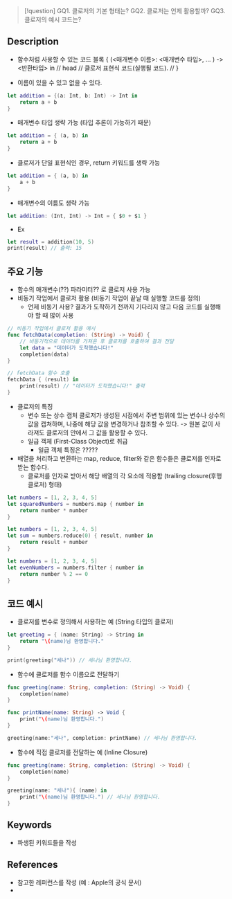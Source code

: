 >[!question]
>GQ1. 클로저의 기본 형태는? 
>GQ2. 클로저는 언제 활용할까?
>GQ3. 클로저의 예시 코드는?

## Description
- 함수처럼 사용할 수 있는 코드 블록
{ (<매개변수 이름>: <매개변수 타입>, ... ) -> <반환타입> in  // head
    // 클로저 표현식 코드(실행될 코드). // 
}

- 이름이 있을 수 있고 없을 수 있다.
```swift
let addition = {(a: Int, b: Int) -> Int in
	return a + b
}
```
- 매개변수 타입 생략 가능 (타입 추론이 가능하기 때문)
```swift
let addition = { (a, b) in 
	return a + b
}
```
- 클로저가 단일 표현식인 경우, return 키워드를 생략 가능
```swift
let addition = { (a, b) in 
	a + b 
}
```
- 매개변수의 이름도 생략 가능
```swift
let addition: (Int, Int) -> Int = { $0 + $1 }
```
- Ex
```swift
let result = addition(10, 5)
print(result) // 출력: 15
```


## 주요 기능
+ 함수의 매개변수(??) 파라미터?? 로 클로저 사용 가능
+ 비동기 작업에서 클로저 활용 (비동기 작업이 끝날 때 실행할 코드를 정의)
	+ 언제 비동기 사용? 결과가 도착하기 전까지 기다리지 않고 다음 코드를 실행해야 할 때 많이 사용
```swift
// 비동기 작업에서 클로저 활용 예시
func fetchData(completion: (String) -> Void) {
    // 비동기적으로 데이터를 가져온 후 클로저를 호출하여 결과 전달
    let data = "데이터가 도착했습니다!"
    completion(data)
}

// fetchData 함수 호출
fetchData { (result) in
    print(result) // "데이터가 도착했습니다!" 출력
}
```
+ 클로저의 특징
	+ 변수 또는 상수 캡처
	  클로저가 생성된 시점에서 주변 범위에 있는 변수나 상수의 값을 캡쳐하며, 나중에 해당 값을 변경하거나 참조할 수 있다. -> 원본 값이 사라져도 클로저의 안에서 그 값을 활용할 수 있다.
	+ 일급 객체 (First-Class Object)로 취급
		+ 일급 객체 특징은 ?????
+ 배열을 처리하고 변환하는 map, reduce, filter와 같은 함수들은 클로저를 인자로 받는 함수다.
	+ 클로저를 인자로 받아서 해당 배열의 각 요소에 적용함 (trailing closure(후행클로저) 형태)
```swift
let numbers = [1, 2, 3, 4, 5] 
let squaredNumbers = numbers.map { number in 
	return number * number 
} 

let numbers = [1, 2, 3, 4, 5] 
let sum = numbers.reduce(0) { result, number in 
	return result + number 
} 

let numbers = [1, 2, 3, 4, 5] 
let evenNumbers = numbers.filter { number in 
	return number % 2 == 0 
}

```
## 코드 예시
+ 클로저를 변수로 정의해서 사용하는 예 (String 타입의 클로저)
``` swift
let greeting = { (name: String) -> String in 
	return "\(name)님 환영합니다." 
} 

print(greeting("세나")) // 세나님 환영합니다.
```

+ 함수에 클로저를 함수 이름으로 전달하기
``` swift
func greeting(name: String, completion: (String) -> Void) { 
	completion(name) 
} 

func printName(name: String) -> Void { 
	print("\(name)님 환영합니다.") 
} 

greeting(name:"세나", completion: printName) // 세나님 환영합니다.
```

+ 함수에 직접 클로저를 전달하는 예 (Inline Closure)
```swift
func greeting(name: String, completion: (String) -> Void) { 
	completion(name) 
} 

greeting(name: "세나"){ (name) in 
	print("\(name)님 환영합니다.") // 세나님 환영합니다. 
}
```

## Keywords
+ 파생된 키워드들을 작성

## References
- 참고한 레퍼런스를 작성 (예 : Apple의 공식 문서)
- 
